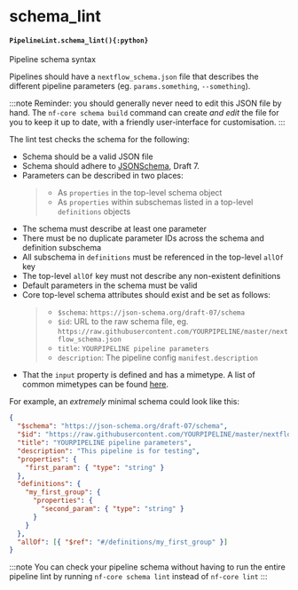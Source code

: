 # schema_lint

#### `PipelineLint.schema_lint(){:python}`

Pipeline schema syntax

Pipelines should have a `nextflow_schema.json` file that describes the different
pipeline parameters (eg. `params.something`, `--something`).

:::note
Reminder: you should generally never need to edit this JSON file by hand.
The `nf-core schema build` command can create _and edit_ the file for you
to keep it up to date, with a friendly user-interface for customisation.
:::

The lint test checks the schema for the following:

- Schema should be a valid JSON file
- Schema should adhere to [JSONSchema](https://json-schema.org/), Draft 7.
- Parameters can be described in two places:
  > - As `properties` in the top-level schema object
  > - As `properties` within subschemas listed in a top-level `definitions` objects
- The schema must describe at least one parameter
- There must be no duplicate parameter IDs across the schema and definition subschema
- All subschema in `definitions` must be referenced in the top-level `allOf` key
- The top-level `allOf` key must not describe any non-existent definitions
- Default parameters in the schema must be valid
- Core top-level schema attributes should exist and be set as follows:
  > - `$schema`: `https://json-schema.org/draft-07/schema`
  > - `$id`: URL to the raw schema file, eg. `https://raw.githubusercontent.com/YOURPIPELINE/master/nextflow_schema.json`
  > - `title`: `YOURPIPELINE pipeline parameters`
  > - `description`: The pipeline config `manifest.description`
- That the `input` property is defined and has a mimetype. A list of common mimetypes can be found [here](https://developer.mozilla.org/en-US/docs/Web/HTTP/Basics_of_HTTP/MIME_types/Common_types).

For example, an _extremely_ minimal schema could look like this:

```json
{
  "$schema": "https://json-schema.org/draft-07/schema",
  "$id": "https://raw.githubusercontent.com/YOURPIPELINE/master/nextflow_schema.json",
  "title": "YOURPIPELINE pipeline parameters",
  "description": "This pipeline is for testing",
  "properties": {
    "first_param": { "type": "string" }
  },
  "definitions": {
    "my_first_group": {
      "properties": {
        "second_param": { "type": "string" }
      }
    }
  },
  "allOf": [{ "$ref": "#/definitions/my_first_group" }]
}
```

:::note
You can check your pipeline schema without having to run the entire pipeline lint
by running `nf-core schema lint` instead of `nf-core lint`
:::
